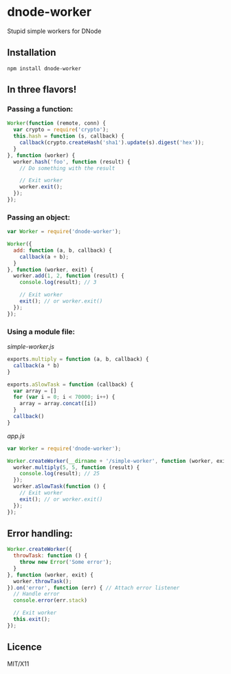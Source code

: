 # dnode-worker

Stupid simple workers for DNode

## Installation

`npm install dnode-worker`

## In three flavors!

### Passing a function:

```javascript
Worker(function (remote, conn) {
  var crypto = require('crypto');
  this.hash = function (s, callback) {
    callback(crypto.createHash('sha1').update(s).digest('hex'));
  }
}, function (worker) {
  worker.hash('foo', function (result) {
    // Do something with the result

    // Exit worker
    worker.exit();
  });
});

```

### Passing an object:

```javascript
var Worker = require('dnode-worker');

Worker({
  add: function (a, b, callback) {
    callback(a + b);
  }
}, function (worker, exit) {
  worker.add(1, 2, function (result) {
    console.log(result); // 3

    // Exit worker
    exit(); // or worker.exit()
  });
});

```

### Using a module file:

_simple-worker.js_

```javascript
exports.multiply = function (a, b, callback) {
  callback(a * b)
}

exports.aSlowTask = function (callback) {
  var array = []
  for (var i = 0; i < 70000; i++) {
    array = array.concat([i])
  }
  callback()
}

```

_app.js_

```javascript
var Worker = require('dnode-worker');

Worker.createWorker(__dirname + '/simple-worker', function (worker, exit) {
  worker.multiply(5, 5, function (result) {
    console.log(result); // 25
  });
  worker.aSlowTask(function () {
    // Exit worker
    exit(); // or worker.exit()
  });
});

```

## Error handling:

```javascript
Worker.createWorker({
  throwTask: function () {
    throw new Error('Some error');
  }
}, function (worker, exit) {
  worker.throwTask();
}).on('error', function (err) { // Attach error listener
  // Handle error
  console.error(err.stack)

  // Exit worker
  this.exit();
});

```

## Licence

MIT/X11

